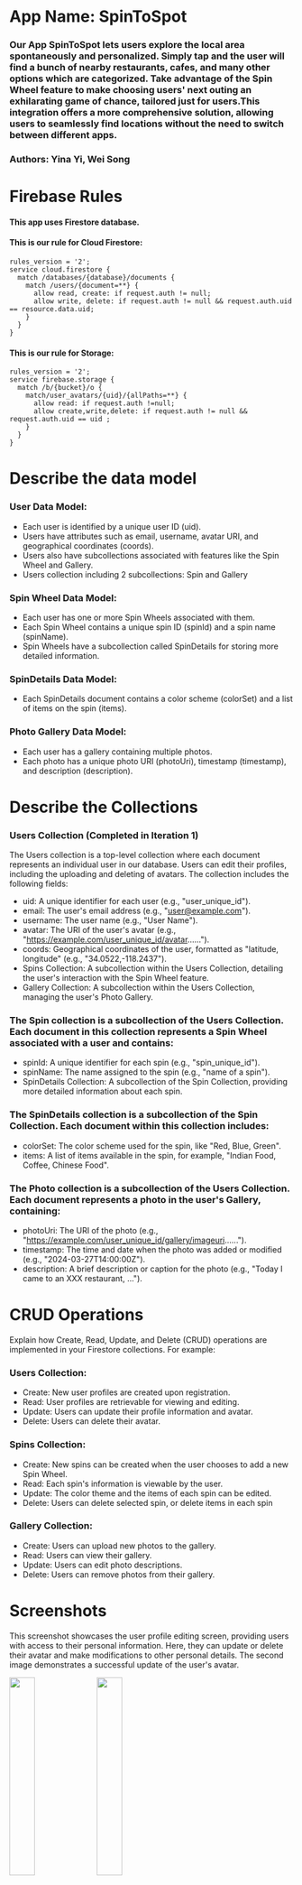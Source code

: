 # App Name: SpinToSpot
### Our App SpinToSpot lets users explore the local area spontaneously and personalized. Simply tap and the user will find a bunch of nearby restaurants, cafes, and many other options which are categorized. Take advantage of the Spin Wheel feature to make choosing users' next outing an exhilarating game of chance, tailored just for users.This integration offers a more comprehensive solution, allowing users to seamlessly find locations without the need to switch between different apps.
###    Authors: Yina Yi, Wei Song

# Firebase Rules
#### This app uses Firestore database.
#### This is our rule for Cloud Firestore:
```
rules_version = '2';
service cloud.firestore {
  match /databases/{database}/documents { 
    match /users/{document=**} {
      allow read, create: if request.auth != null;
      allow write, delete: if request.auth != null && request.auth.uid == resource.data.uid;
    }
  }
}
```
#### This is our rule for Storage:
```
rules_version = '2';
service firebase.storage {
  match /b/{bucket}/o {
    match/user_avatars/{uid}/{allPaths=**} {
      allow read: if request.auth !=null;
      allow create,write,delete: if request.auth != null && request.auth.uid == uid ;
    }
  }
}
```
# Describe the data model
### User Data Model:
- Each user is identified by a unique user ID (uid).
- Users have attributes such as email, username, avatar URI, and geographical coordinates (coords).
- Users also have subcollections associated with features like the Spin Wheel and Gallery.
- Users collection including 2 subcollections: Spin and Gallery
  
### Spin Wheel Data Model:
- Each user has one or more Spin Wheels associated with them. 
- Each Spin Wheel contains a unique spin ID (spinId) and a spin name (spinName).
- Spin Wheels have a subcollection called SpinDetails for storing more detailed information.
  
### SpinDetails Data Model:
- Each SpinDetails document contains a color scheme (colorSet) and a list of items on the spin (items).

### Photo Gallery Data Model:
- Each user has a gallery containing multiple photos.
- Each photo has a unique photo URI (photoUri), timestamp (timestamp), and description (description).

# Describe the Collections
### Users Collection (Completed in Iteration 1)
The Users collection is a top-level collection where each document represents an individual user in our database. Users can edit their profiles, including the uploading and deleting of avatars. The collection includes the following fields:

- uid: A unique identifier for each user (e.g., "user_unique_id").
- email: The user's email address (e.g., "user@example.com").
- username: The user name (e.g., "User Name").
- avatar: The URI of the user's avatar (e.g., "https://example.com/user_unique_id/avatar......").
- coords: Geographical coordinates of the user, formatted as "latitude, longitude" (e.g., "34.0522,-118.2437").
- Spins Collection: A subcollection within the Users Collection, detailing the user's interaction with the Spin Wheel feature.
- Gallery Collection: A subcollection within the Users Collection, managing the user's Photo Gallery.

### The Spin collection is a subcollection of the Users Collection. Each document in this collection represents a Spin Wheel associated with a user and contains:

- spinId: A unique identifier for each spin (e.g., "spin_unique_id").
- spinName: The name assigned to the spin (e.g., "name of a spin").
- SpinDetails Collection: A subcollection of the Spin Collection, providing more detailed information about each spin.

### The SpinDetails collection is a subcollection of the Spin Collection. Each document within this collection includes:

- colorSet: The color scheme used for the spin, like "Red, Blue, Green".
- items: A list of items available in the spin, for example, "Indian Food, Coffee, Chinese Food".

### The Photo collection is a subcollection of the Users Collection. Each document represents a photo in the user's Gallery, containing:

- photoUri: The URI of the photo (e.g., "https://example.com/user_unique_id/gallery/imageuri......").
- timestamp: The time and date when the photo was added or modified (e.g., "2024-03-27T14:00:00Z").
- description: A brief description or caption for the photo (e.g., "Today I came to an XXX restaurant, ...").
  
# CRUD Operations
Explain how Create, Read, Update, and Delete (CRUD) operations are implemented in your Firestore collections. For example:

### Users Collection:
-  Create: New user profiles are created upon registration.
-  Read: User profiles are retrievable for viewing and editing.
-  Update: Users can update their profile information and avatar.
-  Delete: Users can delete their avatar.

### Spins Collection:
-  Create: New spins can be created when the user chooses to add a new Spin Wheel.
-  Read: Each spin's information is viewable by the user.
-  Update: The color theme and the items of each spin can be edited.
-  Delete: Users can delete selected spin, or delete items in each spin

### Gallery Collection:
-  Create: Users can upload new photos to the gallery.
-  Read: Users can view their gallery.
-  Update: Users can edit photo descriptions.
-  Delete: Users can remove photos from their gallery.

# Screenshots
This screenshot showcases the user profile editing screen, providing users with access to their personal information. Here, they can update or delete their avatar and make modifications to other personal details. The second image demonstrates a successful update of the user's avatar.

<img src="https://github.com/yiyina/cs5520-sp24-final-project/assets/55360195/563c73b1-e3e7-4285-b190-c79684a0f522" width="30%">
<img src="https://github.com/yiyina/cs5520-sp24-final-project/assets/55360195/a8ce8618-69c7-4ef0-8aff-b63c69cf6b5c" width="30%">

# Contributions
| Contribution Area                  | Yina Yi                                                              | Wei Song                                                              |
| ---------------------------------- | -------------------------------------------------------------------- | --------------------------------------------------------------------- |
| **UI Design**                      | Led the UI design process, ensuring a visually appealing experience. |                                                                       |
| **Login/Register Logic**           | Developed login and registration screen logic.                       |                                                                       |
| **Avatar Management**              | Implemented avatar upload to the cloud.                              | Developed functionality for avatar deletion from the cloud.          |
| **Additional Features**            | Integrated Google Maps into the Home screen.                         | Implemented user information updates in the Edit Profile screen.     |
| **Firebase Configuration**         |                                                                     | Set up Firebase for Cloud Firestore and Storage.                      |
| **Firebase Authentication**        |                                                                     | Implemented secure user authentication with Firebase.                 |


